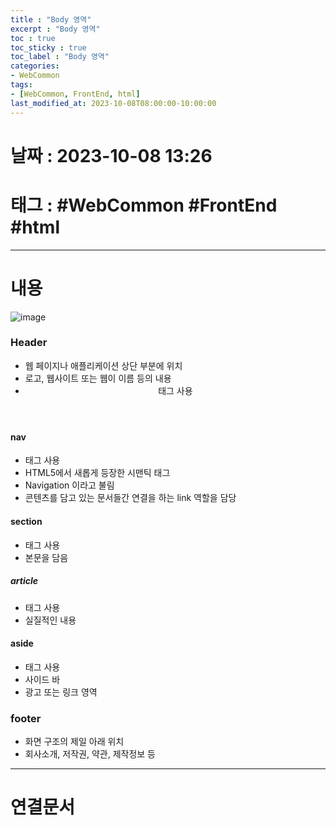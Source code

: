 ```yaml
---
title : "Body 영역"
excerpt : "Body 영역"
toc : true
toc_sticky : true
toc_label : "Body 영역"
categories:
- WebCommon
tags:
- [WebCommon, FrontEnd, html]
last_modified_at: 2023-10-08T08:00:00-10:00:00
---
```


# 날짜 : 2023-10-08 13:26

# 태그 : #WebCommon #FrontEnd #html 
---

# 내용
  
![image](./../../assets/images/../../assets/Images/Web_Body.png)

### Header
- 웹 페이지나 애플리케이션 상단 부분에 위치
- 로고, 웹사이트 또는 웹이 이름 등의 내용
- <header/> 태그 사용

#### nav
- <nav/> 태그 사용
- HTML5에서 새롭게 등장한 시맨틱 태그
- Navigation 이라고 불림
- 콘텐츠를 담고 있는 문서들간 연결을 하는 link 역할을 담당

#### section
- <section/> 태그 사용
- 본문을 담음

##### article
- <article/> 태그 사용
- 실질적인 내용

#### aside
- <aside/> 태그 사용
- 사이드 바
- 광고 또는 링크 영역

### footer
- 화면 구조의 제일 아래 위치
- 회사소개, 저작권, 약관, 제작정보 등

---

# 연결문서

